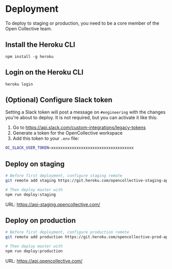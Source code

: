 # Deployment

To deploy to staging or production, you need to be a core member of the Open Collective team.

## Install the Heroku CLI

`npm install -g heroku`

## Login on the Heroku CLI

`heroku login`

## (Optional) Configure Slack token

Setting a Slack token will post a message on `#engineering` with the changes you're
about to deploy. It is not required, but you can activate it like this:

1. Go to https://api.slack.com/custom-integrations/legacy-tokens
2. Generate a token for the OpenCollective workspace
3. Add this token to your `.env` file:

```bash
OC_SLACK_USER_TOKEN=xxxxxxxxxxxxxxxxxxxxxxxxxxxxxxxxxxxx
```

## Deploy on staging

```bash
# Before first deployment, configure staging remote
git remote add staging https://git.heroku.com/opencollective-staging-api.git

# Then deploy master with
npm run deploy:staging
```

URL: https://api-staging.opencollective.com/

## Deploy on production

```bash
# Before first deployment, configure production remote
git remote add production https://git.heroku.com/opencollective-prod-api.git

# Then deploy master with
npm run deploy:production
```

URL: https://api.opencollective.com/
